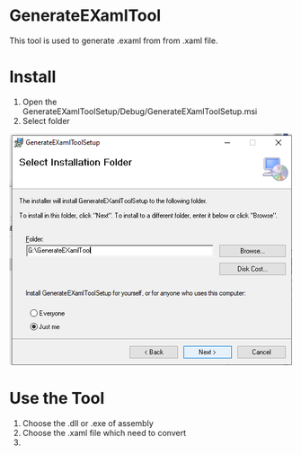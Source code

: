 # GenerateEXamlTool
This tool is used to generate .examl from from .xaml file.

# Install
1. Open the GenerateEXamlToolSetup/Debug/GenerateEXamlToolSetup.msi
2. Select folder

![ButtonProperty](Guide/Image/Install.bmp)

# Use the Tool
1. Choose the .dll or .exe of assembly
2. Choose the .xaml file which need to convert
3. 

